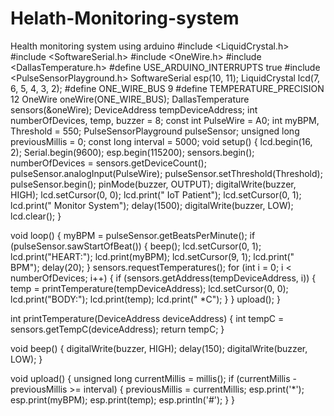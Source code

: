 # Helath-Monitoring-system
Health monitoring system using arduino 
#include <LiquidCrystal.h>
#include <SoftwareSerial.h>
#include <OneWire.h>
#include <DallasTemperature.h>
#define USE_ARDUINO_INTERRUPTS true
#include <PulseSensorPlayground.h>
SoftwareSerial esp(10, 11);
LiquidCrystal lcd(7, 6, 5, 4, 3, 2);
#define ONE_WIRE_BUS 9
#define TEMPERATURE_PRECISION 12
OneWire oneWire(ONE_WIRE_BUS);
DallasTemperature sensors(&oneWire);
DeviceAddress tempDeviceAddress;
int numberOfDevices, temp, buzzer = 8;
const int PulseWire = A0;
int myBPM, Threshold = 550;
PulseSensorPlayground pulseSensor;
unsigned long previousMillis = 0;
const long interval = 5000;
void setup()
{
  lcd.begin(16, 2);
  Serial.begin(9600);
  esp.begin(115200);
  sensors.begin();
  numberOfDevices = sensors.getDeviceCount();
  pulseSensor.analogInput(PulseWire);
  pulseSensor.setThreshold(Threshold);
  pulseSensor.begin();
  pinMode(buzzer, OUTPUT);
  digitalWrite(buzzer, HIGH);
  lcd.setCursor(0, 0);
  lcd.print("  IoT Patient");
  lcd.setCursor(0, 1);
  lcd.print(" Monitor System");
  delay(1500);
  digitalWrite(buzzer, LOW);
  lcd.clear();
}

void loop()
{
  myBPM = pulseSensor.getBeatsPerMinute();
  if (pulseSensor.sawStartOfBeat())
  {
    beep();
    lcd.setCursor(0, 1);
    lcd.print("HEART:");
    lcd.print(myBPM);
    lcd.setCursor(9, 1);
    lcd.print(" BPM");
    delay(20);
  }
  sensors.requestTemperatures();
  for (int i = 0; i < numberOfDevices; i++)
  {
    if (sensors.getAddress(tempDeviceAddress, i))
    {
      temp = printTemperature(tempDeviceAddress);
      lcd.setCursor(0, 0);
      lcd.print("BODY:");
      lcd.print(temp);
      lcd.print(" *C");
    }
  }
  upload();
}

int printTemperature(DeviceAddress deviceAddress)
{
  int tempC = sensors.getTempC(deviceAddress);
  return tempC;
}

void beep()
{
  digitalWrite(buzzer, HIGH);
  delay(150);
  digitalWrite(buzzer, LOW);
}

void upload()
{
  unsigned long currentMillis = millis();
  if (currentMillis - previousMillis >= interval)
  {
    previousMillis = currentMillis;
    esp.print('*');
    esp.print(myBPM);
    esp.print(temp);
    esp.println('#');
  }
}
